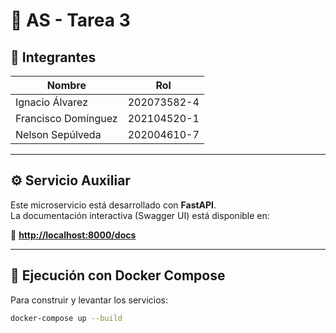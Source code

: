 # 📝 AS - Tarea 3

## 👥 Integrantes
| Nombre              | Rol      |
|---------------------|----------------|
| Ignacio Álvarez     | 202073582-4    |
| Francisco Domínguez | 202104520-1    |
| Nelson Sepúlveda    | 202004610-7    |

---

## ⚙️ Servicio Auxiliar
Este microservicio está desarrollado con **FastAPI**.  
La documentación interactiva (Swagger UI) está disponible en:  

🔗 **[http://localhost:8000/docs](http://localhost:8000/docs)**

---

## 🐳 Ejecución con Docker Compose
Para construir y levantar los servicios:

```bash
docker-compose up --build